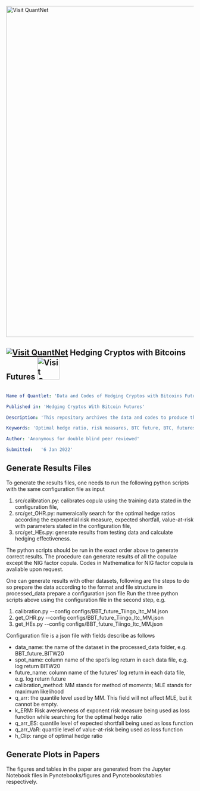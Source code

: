 [<img src="https://github.com/QuantLet/Styleguide-and-FAQ/blob/master/pictures/banner.png" width="888" alt="Visit QuantNet">](http://quantlet.de/)

## [<img src="https://github.com/QuantLet/Styleguide-and-FAQ/blob/master/pictures/qloqo.png" alt="Visit QuantNet">](http://quantlet.de/) **Hedging Cryptos with Bitcoins Futures** [<img src="https://github.com/QuantLet/Styleguide-and-FAQ/blob/master/pictures/QN2.png" width="60" alt="Visit QuantNet 2.0">](http://quantlet.de/)

```yaml

Name of Quantlet: 'Data and Codes of Hedging Cryptos with Bitcoins Futures'

Published in: 'Hedging Cryptos With Bitcoin Futures'

Description: 'This repository archives the data and codes to produce the results of paper Hedging Cryptos with Bitcoin Futures.'

Keywords: 'Optimal hedge ratio, risk measures, BTC future, BTC, futures contract'

Author: 'Anonymous for double blind peer reviewed'

Submitted:   '6 Jan 2022'
```

## Generate Results Files
To generate the results files, one needs to run the following python scripts with the same configuration file as input
1. src/calibration.py: calibrates copula using the training data stated in the configuration file,
2. src/get_OHR.py: numeraically search for the optimal hedge ratios according the exponential risk measure, expected shortfall, value-at-risk with parameters stated in the configuration file,
3. src/get_HEs.py: generate results from testing data and calculate hedging effectiveness. 

The python scripts should be run in the exact order above to generate correct results. The procedure can generate results of all the copulae except the NIG factor copula. Codes in Mathematica for NIG factor copula is avaliable upon request. 

One can generate results with other datasets, following are the steps to do so
prepare the data according to the format and file structure in processed_data
prepare a configuration json file
Run the three python scripts above using the configuration file in the second step, e.g.
1. calibration.py --config configs/BBT_future_Tiingo_ltc_MM.json
2. get_OHR.py --config configs/BBT_future_Tiingo_ltc_MM.json
3. get_HEs.py --config configs/BBT_future_Tiingo_ltc_MM.json

Configuration file is a json file with fields describe as follows
- data_name: the name of the dataset in the processed_data folder, e.g. BBT_future_BITW20
- spot_name: column name of the spot’s log return in each data file, e.g. log return BITW20
- future_name: column name of the futures’ log return in each data file, e.g. log return future
- calibration_method: MM stands for method of moments; MLE stands for maximum likelihood
- q_arr: the quantile level used by MM. This field will not affect MLE, but it cannot be empty.
- k_ERM: Risk aversiveness of exponent risk measure being used as loss function while searching for the optimal hedge ratio
- q_arr_ES: quantile level of expected shortfall being used as loss function
- q_arr_VaR: quantile level of value-at-risk being used as loss function
- h_Clip: range of optimal hedge ratio

## Generate Plots in Papers
The figures and tables in the paper are generated from the Jupyter Notebook files in Pynotebooks/figures and Pynotebooks/tables respectively.
